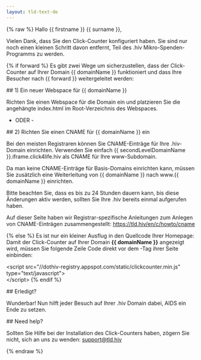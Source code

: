 ```yaml
---
layout: tld-text-de
---
```


{% raw %}
Hallo {{ firstname }} {{ surname }},

Vielen Dank, dass Sie den Click-Counter konfiguriert haben. Sie sind nur noch einen kleinen Schritt davon entfernt, Teil des .hiv Mikro-Spenden-Programms zu werden.

{% if forward %}
Es gibt zwei Wege um sicherzustellen, dass der Click-Counter auf Ihrer Domain {{ domainName }} funktioniert und dass Ihre Besucher nach {{ forward }} weitergeleitet werden:

\#\# 1) Ein neuer Webspace für {{ domainName }}

Richten Sie einen Webspace für die Domain ein und platzieren Sie die angehängte index.html im Root-Verzeichnis des Webspaces.

 - ODER -

\#\# 2) Richten Sie einen CNAME für {{ domainName }} ein

Bei den meisten Registraren können Sie CNAME-Einträge für Ihre .hiv-Domain einrichten. Verwenden Sie einfach {{ secondLevelDomainName }}.iframe.click4life.hiv als CNAME für Ihre www-Subdomain.

Da man keine CNAME-Einträge für Basis-Domains einrichten kann, müssen Sie zusätzlich eine Weiterleitung von {{ domainName }} nach www.{{ domainName }} einrichten.

Bitte beachten Sie, dass es bis zu 24 Stunden dauern kann, bis diese Änderungen aktiv werden, sollten Sie Ihre .hiv bereits einmal aufgerufen haben.

Auf dieser Seite haben wir Registrar-spezifische Anleitungen zum Anlegen von CNAME-Einträgen zusammengestellt: https://tld.hiv/en/c/howto/cname 

{% else %}
Es ist nur ein kleiner Ausflug in den Quellcode Ihrer Homepage: Damit der Click-Counter auf Ihrer Domain <strong>{{ domainName }}</strong> angezeigt wird, müssen Sie folgende Zeile Code direkt vor dem </body>-Tag ihrer Seite einbinden:

&lt;script src=&quot;//dothiv-registry.appspot.com/static/clickcounter.min.js&quot; type=&quot;text/javascript&quot;&gt;<br/>&lt;/script&gt;
{% endif %}

\#\# Erledigt?

Wunderbar! Nun hilft jeder Besuch auf Ihrer .hiv Domain dabei, AIDS ein Ende zu setzen. 

\#\# Need help?

Sollten Sie Hilfe bei der Installation des Click-Counters haben, zögern Sie nicht, sich an uns zu wenden: support@tld.hiv

{% endraw %}
